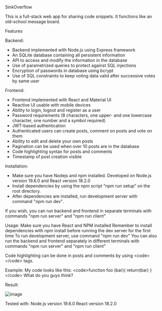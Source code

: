 SinkOverflow

This is a full-stack web app for sharing code snippets.
It functions like an old-school message board.

Features

Backend:    

* Backend implemented with Node.js using Express framework
* An SQLite database containing all persistent information
* API to access and modify the information in the database
* Use of parametrized queries to protect against SQL injections
* Encryption of passwords in database using bcrypt
* Use of SQL constraints to keep voting data valid after successive votes by same user
            
Frontend:
* Frontend implemented with React and Material UI
* Reactive UI usable with mobile devices
* Ability to login, logout and register as a user
* Password requirements (8 characters, one upper- and one lowercase character, one number and a symbol required)
* JWT-based authentication
* Authenticated users can create posts, comment on posts and vote on them 
* Ability to edit and delete your own posts
* Pagination can be used when over 10 posts are in the database
* Code highlighting syntax for posts and comments
* Timestamp of post creation visible
            
Installation:

* Make sure you have Nodejs and npm installed. Developed on Node.js version 19.6.0 and React version 18.2.0
* Install dependencies by using the npm script “npm run setup” on the root directory. 
* After dependencies are installed, run development server with command "npm run dev".

If you wish, you can run backend and frontend in separate terminals with commands "npm run server" and "npm run client"

          
Usage:
Make sure you have React and NPM installed
Remember to install dependencies with npm install before running the dev server for the first time
To run development server, use command "npm run dev"
You can also run the backend and frontend separately in different 
terminals with commands "npm run server" and "npm run client"

Code highlighting can be done in posts and comments by using \<code> \</code> tags. 

Example: 
                My code looks like this:
                \<code>function foo (bar){
                  return(bar)
                }\</code>
                What do you guys think?

Result:

![image](https://user-images.githubusercontent.com/77271158/221673389-decb9e6d-a1a3-4692-84ae-8a046d4fe279.png)

Tested with: 
  Node.js version 19.6.0
  React version 18.2.0
  
